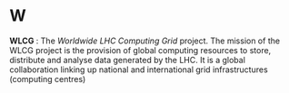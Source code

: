 # W

**WLCG**
: The *Worldwide LHC Computing Grid* project.
The mission of the WLCG project is the provision of global computing resources to store, distribute and analyse data generated
by the LHC. It is a global collaboration linking up national and international grid infrastructures (computing centres)
